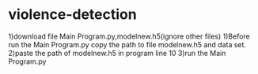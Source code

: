 # violence-detection
1)download  file Main Program.py,modelnew.h5(ignore other files)
1)Before run the Main Program.py copy the path to file modelnew.h5 and data set.
2)paste the path of modelnew.h5 in program line 10
3)run the Main Program.py 
